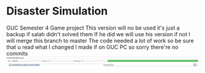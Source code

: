 # Disaster Simulation
GUC Semester 4 Game project
This version will no be used it's just a backup if salah didn't solved them
If he did we will use his version if not I will merge this branch to master
The code needed a lot of work so be sure that u read what I changed I made if on GUC PC so sorry there're no commits
![Green](https://github.com/thisAAY/Disaster-Simulation/blob/GreenM1/green.PNG)
